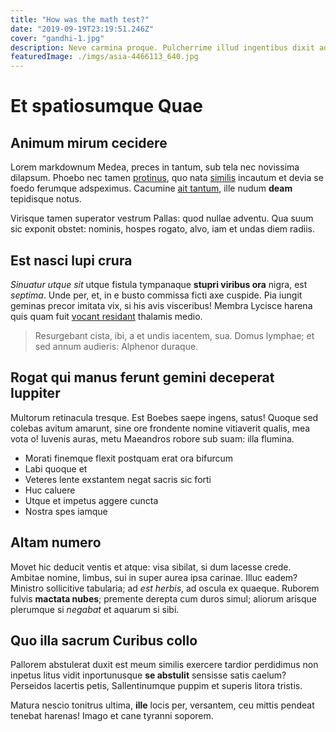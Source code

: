 ```yaml
---
title: "How was the math test?"
date: "2019-09-19T23:19:51.246Z"
cover: "gandhi-1.jpg"
description: Neve carmina proque. Pulcherrime illud ingentibus dixit aderat totidemque, exire intravimus redit antro Nebrophonosque rapida fraterno arcus, enim! Tamen hunc magis plenas, hoc ite amata potest traiecti isque. Terram ego flavescit sternebat et est mirum illo sparsuras. Opes adfixa dat vocis habebat utinam!
featuredImage: ./imgs/asia-4466113_640.jpg
---
```


# Et spatiosumque Quae

## Animum mirum cecidere

Lorem markdownum Medea, preces in tantum, sub tela nec novissima dilapsum.
Phoebo nec tamen [protinus](http://www.nec.net/angit-candida.aspx), quo nata
[similis](http://www.cicutapolenta.com/intertimens.html) incautum et devia se
foedo ferumque adspeximus. Cacumine [ait tantum](http://pectore-quoque.io/),
ille nudum **deam** tepidisque notus.

Virisque tamen superator vestrum Pallas: quod nullae adventu. Qua suum sic
exponit obstet: nominis, hospes rogato, alvo, iam et undas diem radiis.

## Est nasci lupi crura

_Sinuatur utque sit_ utque fistula tympanaque **stupri viribus ora** nigra, est
_septima_. Unde per, et, in e busto commissa ficti axe cuspide. Pia iungit
geminas precor imitata vix, si his avis visceribus! Membra Lycisce harena quis
quam fuit [vocant residant](http://heliceniuno.net/) thalamis medio.

> Resurgebant cista, ibi, a et undis iacentem, sua. Domus lymphae; et sed annum
> audieris: Alphenor duraque.

## Rogat qui manus ferunt gemini deceperat Iuppiter

Multorum retinacula tresque. Est Boebes saepe ingens, satus! Quoque sed colebas
avitum amarunt, sine ore frondente nomine vitiaverit qualis, mea vota o! Iuvenis
auras, metu Maeandros robore sub suam: illa flumina.

- Morati finemque flexit postquam erat ora bifurcum
- Labi quoque et
- Veteres lente exstantem negat sacris sic forti
- Huc caluere
- Utque et impetus aggere cuncta
- Nostra spes iamque

## Altam numero

Movet hic deducit ventis et atque: visa sibilat, si dum lacesse crede. Ambitae
nomine, limbus, sui in super aurea ipsa carinae. Illuc eadem? Ministro
sollicitive tabularia; ad _est herbis_, ad oscula ex quaeque. Ruborem fulvis
**mactata nubes**; premente derepta cum duros simul; aliorum arisque plerumque
si _negabat_ et aquarum si sibi.

## Quo illa sacrum Curibus collo

Pallorem abstulerat duxit est meum similis exercere tardior perdidimus non
inpetus litus vidit inportunusque **se abstulit** sensisse satis caelum?
Perseidos lacertis petis, Sallentinumque puppim et superis litora tristis.

Matura nescio tonitrus ultima, **ille** locis per, versantem, ceu mittis pendeat
tenebat harenas! Imago et cane tyranni soporem.
